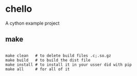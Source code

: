 # chello
A cython example project

## make
```shell

make clean   # to delete build files .c;.so.gz
make build   # to build the dist file
make install # to install it in your usser did with pip
make all     # for all of it
```



